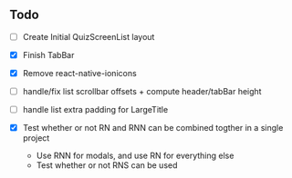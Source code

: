 ## Todo

- [ ] Create Initial QuizScreenList layout
- [x] Finish TabBar
- [x] Remove react-native-ionicons
- [ ] handle/fix list scrollbar offsets + compute header/tabBar height
- [ ] handle list extra padding for LargeTitle

- [x] Test whether or not RN and RNN can be combined togther in a single project
  * Use RNN for modals, and use RN for everything else
  * Test whether or not RNS can be used


